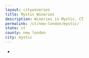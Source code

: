 ```yaml
---
layout: citywineries
title: Mystic Wineries
description: Wineries in Mystic, CT
permalink: /ct/new-london/mystic/
state: ct
county: new london
city: mystic
---
```

-
